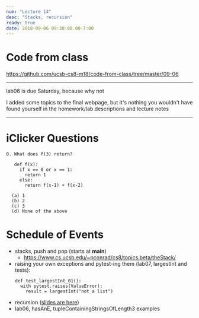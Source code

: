 ```yaml
---
num: "Lecture 14"
desc: "Stacks, recursion"
ready: true
date: 2018-09-06 09:30:00.00-7:00
---
```


# Code from class

<https://github.com/ucsb-cs8-m18/code-from-class/tree/master/09-06>

---

lab06 is due Saturday, because why not

I added some topics to the final webpage, but it's nothing you wouldn't have found yourself in the homework/lab descriptions and lecture notes

---

iClicker Questions
==================

```
0. What does f(3) return?

   def f(x):
     if x == 0 or x == 1:
       return 1
     else:
       return f(x-1) + f(x-2)

  (a) 1
  (b) 2
  (c) 3
  (d) None of the above
```

Schedule of Events
==================

- stacks, push and pop (starts at __main__)
  - <https://www.cs.ucsb.edu/~pconrad/cs8/topics.beta/theStack/>
- raising your own exceptions and pytest-ing them (lab07, largestInt and tests):
    ```
    def test_largestInt_01():
      with pytest.raises(ValueError):
        result = largestInt("not a list")
    ```
- recursion ([slides are here](/lectures/Lecture15_Recursion.pdf))
- lab06, hasAnE, tupleContainingStringsOfLength3 examples